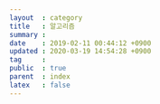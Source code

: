 ```yaml
---
layout  : category
title   : 알고리즘
summary : 
date    : 2019-02-11 00:44:12 +0900
updated : 2020-03-19 14:54:28 +0900
tag     : 
public  : true
parent  : index
latex   : false
---
```


